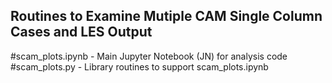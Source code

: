 ## Routines to Examine Mutiple CAM Single Column Cases and LES Output

#scam_plots.ipynb - Main Jupyter Notebook (JN) for analysis code
#scam_plots.py - Library routines to support scam_plots.ipynb
#
